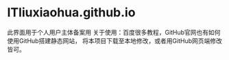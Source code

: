 # ITliuxiaohua.github.io
此界面用于个人用户主体备案用
关于使用：百度很多教程，GitHub官网也有如何使用GitHub搭建静态网站，
将本项目下载至本地修改，或者用GitHub网页端修改皆可。
